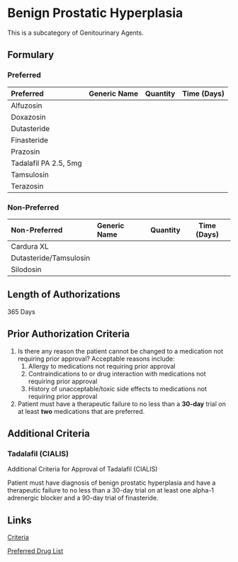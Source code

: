# Benign Prostatic Hyperplasia

This is a subcategory of Genitourinary Agents.

## Formulary

### Preferred

| Preferred             | Generic Name | Quantity | Time (Days) |
| :-------------------- | :----------- | :------: | :---------: |
| Alfuzosin             |              |          |             |
| Doxazosin             |              |          |             |
| Dutasteride           |              |          |             |
| Finasteride           |              |          |             |
| Prazosin              |              |          |             |
| Tadalafil PA 2.5, 5mg |              |          |             |
| Tamsulosin            |              |          |             |
| Terazosin             |              |          |             |

### Non-Preferred

| Non-Preferred          | Generic Name | Quantity | Time (Days) |
| :--------------------- | :----------- | :------: | :---------: |
| Cardura XL             |              |          |             |
| Dutasteride/Tamsulosin |              |          |             |
| Silodosin              |              |          |             |

## Length of Authorizations

365 Days

## Prior Authorization Criteria

1.  Is there any reason the patient cannot be changed to a medication not requiring prior approval? Acceptable reasons include:
    1.  Allergy to medications not requiring prior approval
    2.  Contraindications to or drug interaction with medications not requiring prior approval
    3.  History of unacceptable/toxic side effects to medications not requiring prior approval
2.  Patient must have a therapeutic failure to no less than a **30-day** trial on at least **two** medications that are preferred.

## Additional Criteria
### Tadalafil (CIALIS)

Additional Criteria for Approval of Tadalafil (CIALIS)

Patient must have diagnosis of benign prostatic hyperplasia and have a therapeutic failure to no less than a 30-day trial on at least one alpha-1 adrenergic blocker and a 90-day trial of finasteride.

## Links

[Criteria](https://pharmacy.medicaid.ohio.gov/sites/default/files/20221001_UPDL_Criteria_APPROVED.pdf#page=68)

[Preferred Drug List](https://pharmacy.medicaid.ohio.gov/sites/default/files/20221001_UPDL_APPROVED_.pdf#page=24)
